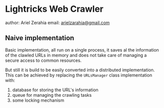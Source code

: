 # Lightricks Web Crawler
author:  Ariel Zerahia
email: arielzarahia@gmail.com

## Naive implementation
Basic implementation, all run on a single process, it saves al the information of the clawled URLs in memory and does not take care of managing a secure access to common resources.

But still it is build to be easily converted into a distributed implementation. This can be achieved by replacing the `URLsManager` class implementation with:
1. database for storing the URL's information
1. queue for managing the crawling tasks
1. some locking mechanism

